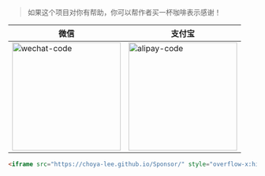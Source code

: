 > 如果这个项目对你有帮助，你可以帮作者买一杯咖啡表示感谢！

| 微信 | 支付宝 |
| -------- | ---------- |
| <img src="https://cdn.jsdelivr.net/gh/choya-lee/PyAIO@master/imgs/pay/wechatpay.png" width=220px alt="wechat-code"> | <img src="https://cdn.jsdelivr.net/gh/choya-lee/PyAIO@master/imgs/pay/alipay.png" width=220px alt="alipay-code"> |


```html preview
<iframe src="https://choya-lee.github.io/Sponsor/" style="overflow-x:hidden;overflow-y:hidden; border:0xp none #fff; min-height:240px; width:100%;"  frameborder="0" scrolling="no"></iframe>
```

